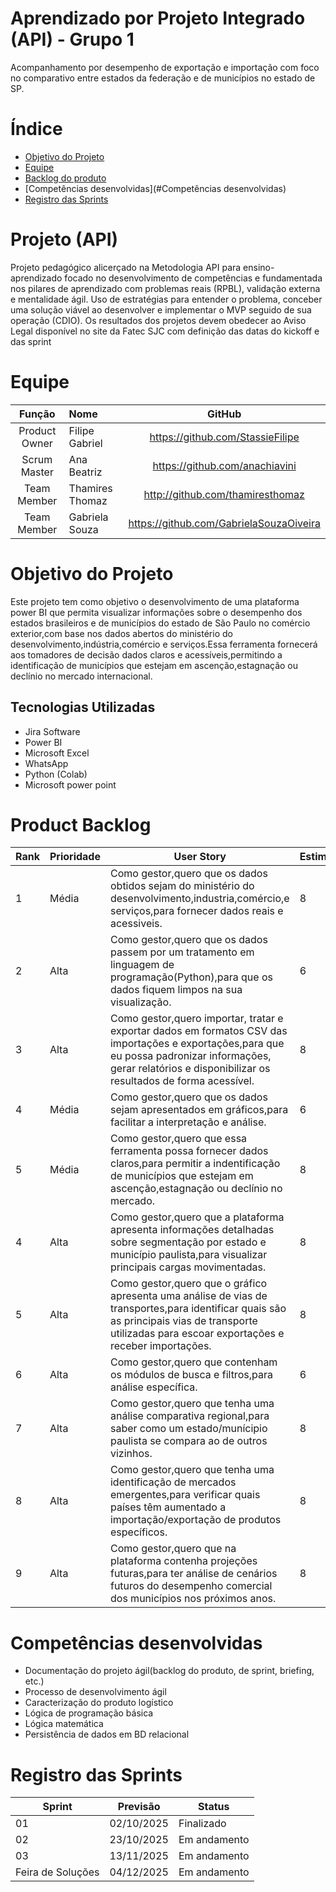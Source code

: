 # Aprendizado por Projeto Integrado (API) - Grupo 1
Acompanhamento por desempenho de exportação e importação com foco no comparativo entre estados da federação e de municípios no estado de SP.



# Índice
* [Objetivo do Projeto](#objetivo-do-projeto)
* [Equipe](#Equipe)
* [Backlog do produto](#Product-Backlog)
* [Competências desenvolvidas](#Competências desenvolvidas)
* [Registro das Sprints](#Registro-das-Sprints)


# Projeto (API) 
Projeto pedagógico alicerçado na Metodologia API para ensino-aprendizado focado no desenvolvimento de competências e fundamentada nos pilares de aprendizado com problemas reais (RPBL), validação externa e mentalidade ágil. 
Uso de estratégias para entender o problema, conceber uma solução viável ao desenvolver e implementar o MVP seguido de sua operação (CDIO). 
Os resultados dos projetos devem obedecer ao Aviso Legal disponível no site da Fatec SJC com definição das datas do kickoff e das sprint

# Equipe
|    Função     | Nome                                  |                                                                                                                                                       GitHub                                                                                                                                                      |
| :-----------: | :------------------------------------ | :-------------------------------------------------------------------------------------------------------------------------------------------------------------------------------------------------------------------------------------------------------------------------------------------------------------------------: |
| Product Owner | Filipe Gabriel               |         https://github.com/StassieFilipe          |
| Scrum Master  | Ana Beatriz                  |         https://github.com/anachiavini            |
| Team Member   | Thamires Thomaz              |         http://github.com/thamiresthomaz          |
| Team Member   | Gabriela Souza               |         https://github.com/GabrielaSouzaOiveira   |
    


# Objetivo do Projeto
Este projeto tem como objetivo o desenvolvimento de uma plataforma power BI que permita visualizar informações sobre o desempenho dos estados brasileiros e de municípios do estado de São Paulo no comércio exterior,com base nos dados abertos do ministério do desenvolvimento,indústria,comércio e serviços.Essa ferramenta fornecerá aos tomadores de decisão dados claros e acessíveis,permitindo a identificação de municípios que estejam em ascenção,estagnação ou declínio no mercado internacional.


## Tecnologias Utilizadas

* Jira Software
* Power BI
* Microsoft Excel
* WhatsApp
* Python (Colab)
* Microsoft power point
  



# Product Backlog

| Rank | Prioridade | User Story                                                                                                                                              | Estimativa | Sprint |
|------|------------|---------------------------------------------------------------------------------------------------------------------------------------------------------|------------|--------|
| 1    | Média      | Como gestor,quero que os dados obtidos sejam do ministério do desenvolvimento,industria,comércio,e serviços,para fornecer dados reais e acessiveis.     | 8          | 1      |
| 2    | Alta       | Como gestor,quero que os dados passem por um tratamento em linguagem de programação(Python),para que os dados fiquem limpos na sua visualização.        | 6          | 1      |
| 3    | Alta       | Como gestor,quero importar, tratar e exportar dados em formatos CSV das importações e exportações,para que eu possa padronizar informações, gerar relatórios e disponibilizar os resultados de forma acessível.                                                                                                                                                              | 8          | 1      |
| 4    | Média      | Como gestor,quero que os dados sejam apresentados em gráficos,para facilitar a interpretação e análise.                                                 |  6         | 1      |
| 5    | Média      | Como gestor,quero que essa ferramenta possa fornecer dados claros,para permitir a indentificação de municípios que estejam em ascenção,estagnação ou declínio no mercado.| 8          | 1      |
| 4    | Alta       | Como gestor,quero que a plataforma apresenta informações detalhadas sobre segmentação por estado  e município paulista,para visualizar principais cargas movimentadas.| 8     | 2    |
| 5 | Alta   | Como gestor,quero que o gráfico apresenta uma análise de vias de transportes,para identificar quais são as principais vias de transporte utilizadas para escoar exportações e receber importações.| 8 | 2 |
| 6 | Alta   | Como gestor,quero que contenham os módulos de busca e filtros,para análise específica.| 6 | 2 |
| 7 | Alta   | Como gestor,quero que tenha uma análise comparativa regional,para saber como um estado/munícipio paulista se compara ao de outros vizinhos.| 8 | 3 |
| 8 | Alta   | Como gestor,quero que tenha uma identificação de mercados emergentes,para verificar quais países têm aumentado a importação/exportação de produtos específicos.| 8 | 3 |
| 9 | Alta   | Como gestor,quero que na plataforma contenha projeções futuras,para ter análise de cenários futuros do desempenho comercial dos municípios nos próximos anos.| 8 | 3 |

# Competências desenvolvidas
- Documentação do projeto ágil(backlog do produto, de sprint, briefing, etc.)
- Processo de desenvolvimento ágil
- Caracterização do produto logístico
- Lógica de programação básica
- Lógica matemática
- Persistência de dados em BD relacional
  
# Registro das Sprints

| Sprint            | Previsão   | Status   | 
|-------------------|------------|----------|
| 01                | 02/10/2025 | Finalizado   | 
| 02                | 23/10/2025 | Em andamento | 
| 03                | 13/11/2025 | Em andamento | 
| Feira de Soluções | 04/12/2025 | Em andamento | 

